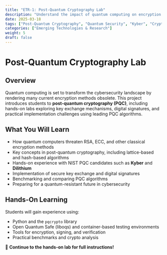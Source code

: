 ```yaml
---
title: "ETR-1: Post-Quantum Cryptography Lab"
description: "Understand the impact of quantum computing on encryption and explore hands-on implementation of post-quantum cryptography using Python and open-source tools."
date: 2025-03-18
tags: ["Post-Quantum Cryptography", "Quantum Security", "Kyber", "Cryptography", "Hands-On Lab"]
categories: ["Emerging Technologies & Research"]
weight: 5
draft: false
---
```


# Post-Quantum Cryptography Lab

## Overview
Quantum computing is set to transform the cybersecurity landscape by rendering many current encryption methods obsolete. This project introduces students to **post-quantum cryptography (PQC)**, including hands-on labs exploring key exchange mechanisms, digital signatures, and practical implementation challenges using leading PQC algorithms.

## What You Will Learn
- How quantum computers threaten RSA, ECC, and other classical encryption methods
- Key concepts in post-quantum cryptography, including lattice-based and hash-based algorithms
- Hands-on experience with NIST PQC candidates such as **Kyber** and **Dilithium**
- Implementation of secure key exchange and digital signatures
- Benchmarking and comparing PQC algorithms
- Preparing for a quantum-resistant future in cybersecurity

## Hands-On Learning
Students will gain experience using:
- Python and the `pqcrypto` library
- Open Quantum Safe (liboqs) and container-based testing environments
- Tools for encryption, signing, and verification
- Practical benchmarks and crypto analysis

🔗 **Continue to the hands-on lab for full instructions!**
